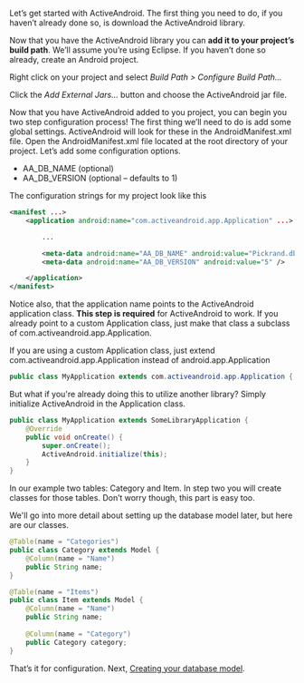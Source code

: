 Let’s get started with ActiveAndroid. The first thing you need to do, if you haven’t already done so, is download the ActiveAndroid library.

Now that you have the ActiveAndroid library you can **add it to your project’s build path**. We’ll assume you’re using Eclipse. If you haven’t done so already, create an Android project.

Right click on your project and select _Build Path > Configure Build Path…_

Click the _Add External Jars…_ button and choose the ActiveAndroid jar file.

Now that you have ActiveAndroid added to you project, you can begin you two step configuration process! The first thing we’ll need to do is add some global settings. ActiveAndroid will look for these in the AndroidManifest.xml file. Open the AndroidManifest.xml file located at the root directory of your project. Let’s add some configuration options.

* AA_DB_NAME (optional)
* AA_DB_VERSION (optional – defaults to 1)

The configuration strings for my project look like this

```xml
<manifest ...>
	<application android:name="com.activeandroid.app.Application" ...>

		...

		<meta-data android:name="AA_DB_NAME" android:value="Pickrand.db" />
		<meta-data android:name="AA_DB_VERSION" android:value="5" />

	</application>
</manifest>
```

Notice also, that the application name points to the ActiveAndroid application class. **This step is required** for ActiveAndroid to work. If you already point to a custom Application class, just make that class a subclass of com.activeandroid.app.Application.

If you are using a custom Application class, just extend com.activeandroid.app.Application instead of android.app.Application

```java
public class MyApplication extends com.activeandroid.app.Application { ...
```

But what if you're already doing this to utilize another library? Simply initialize ActiveAndroid in the Application class.

```java
public class MyApplication extends SomeLibraryApplication {
	@Override
	public void onCreate() {
		super.onCreate();
		ActiveAndroid.initialize(this);
	}
}
```

In our example two tables: Category and Item. In step two you will create classes for those tables. Don’t worry though, this part is easy too.

We'll go into more detail about setting up the database model later, but here are our classes.

```java
@Table(name = "Categories")
public class Category extends Model { 
	@Column(name = "Name")
	public String name;
}

@Table(name = "Items")
public class Item extends Model {
	@Column(name = "Name")
	public String name;
 
	@Column(name = "Category")
	public Category category;
}
```

That’s it for configuration. Next, [Creating your database model](Creating-your-database-model).